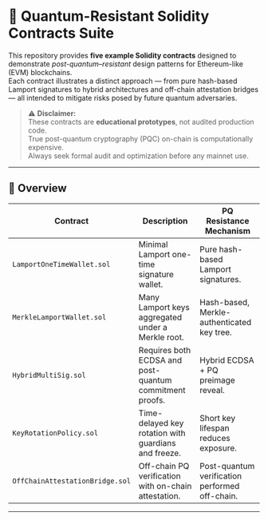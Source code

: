  # 🧠 Quantum-Resistant Solidity Contracts Suite

This repository provides **five example Solidity contracts** designed to demonstrate *post-quantum–resistant* design patterns for Ethereum-like (EVM) blockchains.  
Each contract illustrates a distinct approach — from pure hash-based Lamport signatures to hybrid architectures and off-chain attestation bridges — all intended to mitigate risks posed by future quantum adversaries.

> ⚠️ **Disclaimer:**  
> These contracts are **educational prototypes**, not audited production code.  
> True post-quantum cryptography (PQC) on-chain is computationally expensive.  
> Always seek formal audit and optimization before any mainnet use.

---

## 🧩 Overview

| Contract | Description | PQ Resistance Mechanism |
|-----------|--------------|--------------------------|
| `LamportOneTimeWallet.sol` | Minimal Lamport one-time signature wallet. | Pure hash-based Lamport signatures. |
| `MerkleLamportWallet.sol` | Many Lamport keys aggregated under a Merkle root. | Hash-based, Merkle-authenticated key tree. |
| `HybridMultiSig.sol` | Requires both ECDSA and post-quantum commitment proofs. | Hybrid ECDSA + PQ preimage reveal. |
| `KeyRotationPolicy.sol` | Time-delayed key rotation with guardians and freeze. | Short key lifespan reduces exposure. |
| `OffChainAttestationBridge.sol` | Off-chain PQ verification with on-chain attestation. | Post-quantum verification performed off-chain. |

---

 
